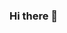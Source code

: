 ### Hi there 👋

<!--
**Denniswachera/Denniswachera** is a ✨ _special_ ✨ repository because its `README.md` (this file) appears on your GitHub profile.

Here are some ideas to get you started:

- 🔭 I’m currently working on Code 30 challenge on SDA
- 🌱 I’m currently learning JavaScript
- 💬 Ask me about Git, HTML/CSS
- 📫 How to reach me: denniswachera@yahoo.com
- 😄 Pronouns: He/Him
- ⚡ Fun fact: I love fishing!

